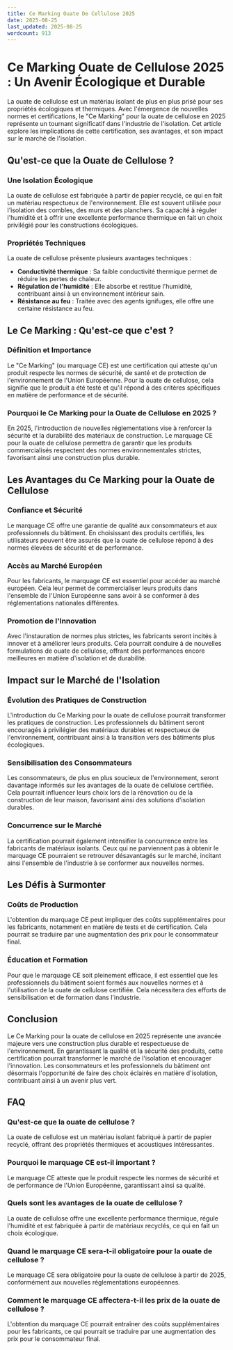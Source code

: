 ```yaml
---
title: Ce Marking Ouate De Cellulose 2025
date: 2025-08-25
last_updated: 2025-08-25
wordcount: 913
---
```


# Ce Marking Ouate de Cellulose 2025 : Un Avenir Écologique et Durable

La ouate de cellulose est un matériau isolant de plus en plus prisé pour ses propriétés écologiques et thermiques. Avec l'émergence de nouvelles normes et certifications, le "Ce Marking" pour la ouate de cellulose en 2025 représente un tournant significatif dans l'industrie de l'isolation. Cet article explore les implications de cette certification, ses avantages, et son impact sur le marché de l'isolation.

## Qu'est-ce que la Ouate de Cellulose ?

### Une Isolation Écologique

La ouate de cellulose est fabriquée à partir de papier recyclé, ce qui en fait un matériau respectueux de l'environnement. Elle est souvent utilisée pour l'isolation des combles, des murs et des planchers. Sa capacité à réguler l'humidité et à offrir une excellente performance thermique en fait un choix privilégié pour les constructions écologiques.

### Propriétés Techniques

La ouate de cellulose présente plusieurs avantages techniques :
- **Conductivité thermique** : Sa faible conductivité thermique permet de réduire les pertes de chaleur.
- **Régulation de l'humidité** : Elle absorbe et restitue l'humidité, contribuant ainsi à un environnement intérieur sain.
- **Résistance au feu** : Traitée avec des agents ignifuges, elle offre une certaine résistance au feu.

## Le Ce Marking : Qu'est-ce que c'est ?

### Définition et Importance

Le "Ce Marking" (ou marquage CE) est une certification qui atteste qu'un produit respecte les normes de sécurité, de santé et de protection de l'environnement de l'Union Européenne. Pour la ouate de cellulose, cela signifie que le produit a été testé et qu'il répond à des critères spécifiques en matière de performance et de sécurité.

### Pourquoi le Ce Marking pour la Ouate de Cellulose en 2025 ?

En 2025, l'introduction de nouvelles réglementations vise à renforcer la sécurité et la durabilité des matériaux de construction. Le marquage CE pour la ouate de cellulose permettra de garantir que les produits commercialisés respectent des normes environnementales strictes, favorisant ainsi une construction plus durable.

## Les Avantages du Ce Marking pour la Ouate de Cellulose

### Confiance et Sécurité

Le marquage CE offre une garantie de qualité aux consommateurs et aux professionnels du bâtiment. En choisissant des produits certifiés, les utilisateurs peuvent être assurés que la ouate de cellulose répond à des normes élevées de sécurité et de performance.

### Accès au Marché Européen

Pour les fabricants, le marquage CE est essentiel pour accéder au marché européen. Cela leur permet de commercialiser leurs produits dans l'ensemble de l'Union Européenne sans avoir à se conformer à des réglementations nationales différentes.

### Promotion de l'Innovation

Avec l'instauration de normes plus strictes, les fabricants seront incités à innover et à améliorer leurs produits. Cela pourrait conduire à de nouvelles formulations de ouate de cellulose, offrant des performances encore meilleures en matière d'isolation et de durabilité.

## Impact sur le Marché de l'Isolation

### Évolution des Pratiques de Construction

L'introduction du Ce Marking pour la ouate de cellulose pourrait transformer les pratiques de construction. Les professionnels du bâtiment seront encouragés à privilégier des matériaux durables et respectueux de l'environnement, contribuant ainsi à la transition vers des bâtiments plus écologiques.

### Sensibilisation des Consommateurs

Les consommateurs, de plus en plus soucieux de l'environnement, seront davantage informés sur les avantages de la ouate de cellulose certifiée. Cela pourrait influencer leurs choix lors de la rénovation ou de la construction de leur maison, favorisant ainsi des solutions d'isolation durables.

### Concurrence sur le Marché

La certification pourrait également intensifier la concurrence entre les fabricants de matériaux isolants. Ceux qui ne parviennent pas à obtenir le marquage CE pourraient se retrouver désavantagés sur le marché, incitant ainsi l'ensemble de l'industrie à se conformer aux nouvelles normes.

## Les Défis à Surmonter

### Coûts de Production

L'obtention du marquage CE peut impliquer des coûts supplémentaires pour les fabricants, notamment en matière de tests et de certification. Cela pourrait se traduire par une augmentation des prix pour le consommateur final.

### Éducation et Formation

Pour que le marquage CE soit pleinement efficace, il est essentiel que les professionnels du bâtiment soient formés aux nouvelles normes et à l'utilisation de la ouate de cellulose certifiée. Cela nécessitera des efforts de sensibilisation et de formation dans l'industrie.

## Conclusion

Le Ce Marking pour la ouate de cellulose en 2025 représente une avancée majeure vers une construction plus durable et respectueuse de l'environnement. En garantissant la qualité et la sécurité des produits, cette certification pourrait transformer le marché de l'isolation et encourager l'innovation. Les consommateurs et les professionnels du bâtiment ont désormais l'opportunité de faire des choix éclairés en matière d'isolation, contribuant ainsi à un avenir plus vert.

## FAQ

### Qu'est-ce que la ouate de cellulose ?

La ouate de cellulose est un matériau isolant fabriqué à partir de papier recyclé, offrant des propriétés thermiques et acoustiques intéressantes.

### Pourquoi le marquage CE est-il important ?

Le marquage CE atteste que le produit respecte les normes de sécurité et de performance de l'Union Européenne, garantissant ainsi sa qualité.

### Quels sont les avantages de la ouate de cellulose ?

La ouate de cellulose offre une excellente performance thermique, régule l'humidité et est fabriquée à partir de matériaux recyclés, ce qui en fait un choix écologique.

### Quand le marquage CE sera-t-il obligatoire pour la ouate de cellulose ?

Le marquage CE sera obligatoire pour la ouate de cellulose à partir de 2025, conformément aux nouvelles réglementations européennes.

### Comment le marquage CE affectera-t-il les prix de la ouate de cellulose ?

L'obtention du marquage CE pourrait entraîner des coûts supplémentaires pour les fabricants, ce qui pourrait se traduire par une augmentation des prix pour le consommateur final.